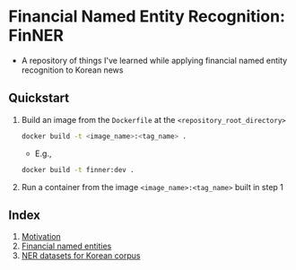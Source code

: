 # Financial Named Entity Recognition: FinNER

- A repository of things I've learned while applying financial named entity recognition to Korean news

## Quickstart

1. Build an image from the `Dockerfile` at the `<repository_root_directory>`

    ```Bash
    docker build -t <image_name>:<tag_name> .
    ```
    
    - E.g.,
    
    ```Bash
    docker build -t finner:dev .
    ```
    
2. Run a container from the image `<image_name>:<tag_name>` built in step 1

## Index

1. [Motivation](./examples/01_motivation)
2. [Financial named entities](./examples/02_financial_named_entities)
3. [NER datasets for Korean corpus](./examples/03_korean_ner_datasets)